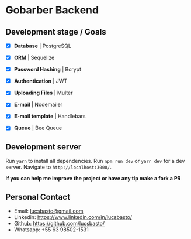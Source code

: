 # Gobarber Backend

## Development stage / Goals

- [X] **Database** |  PostgreSQL
- [X] **ORM** | Sequelize
- [X] **Password Hashing** | Bcrypt
- [X] **Authentication** | JWT
- [X] **Uploading Files** | Multer
- [X] **E-mail**  | Nodemailer
- [X] **E-mail template** | Handlebars
- [X] **Queue** | Bee Queue


## Development server
Run `yarn` to install all dependencies.
Run `npm run dev` or `yarn dev` for a dev server. Navigate to `http://localhost:3000/`.

**If you can help me improve the project or have any tip make a fork a PR**

## Personal Contact
- Email: lucsbasto@gmail.com
- Linkedin: https://www.linkedin.com/in/lucsbasto/
- Github: https://github.com/lucsbasto/
- Whatsapp: +55 63 98502-1531
